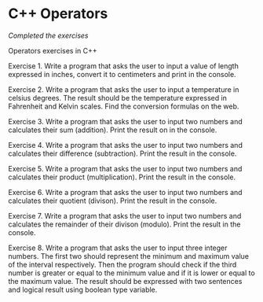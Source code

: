 # C++ Operators 

*Completed the exercises*

Operators exercises in C++

Exercise 1. Write a program that asks the user to input a value of length expressed in inches, convert it to centimeters and print in the console.

Exercise 2. Write a program that asks the user to input a temperature in celsius degrees. The result should be the temperature expressed in Fahrenheit and Kelvin scales. Find the conversion formulas on the web.

Exercise 3. Write a program that asks the user to input two numbers and calculates their sum (addition). Print the result on in the console.

Exercise 4. Write a program that asks the user to input two numbers and calculates their difference (subtraction). Print the result in the console.

Exercise 5. Write a program that asks the user to input two numbers and calculates their product (multiplication). Print the result in the console.

Exercise 6. Write a program that asks the user to input two numbers and calculates their quotient (divison). Print the result in the console.

Exercise 7. Write a program that asks the user to input two numbers and calculates the remainder of their divison (modulo). Print the result in the console.

Exercise 8. Write a program that asks the user to input three integer numbers. The first two should represent the minimum and maximum value of the interval respectively. Then the program should check if the third number is greater or equal to the minimum value and if it is lower or equal to the maximum value. The result should be expressed with two sentences and logical result using boolean type variable.
